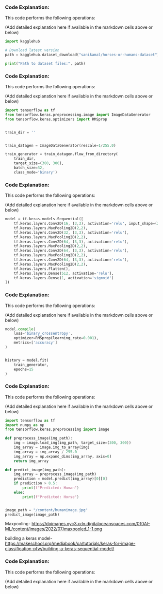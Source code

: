 

### Code Explanation:
This code performs the following operations:

(Add detailed explanation here if available in the markdown cells above or below)


```python
import kagglehub

# Download latest version
path = kagglehub.dataset_download("sanikamal/horses-or-humans-dataset")

print("Path to dataset files:", path)
```

### Code Explanation:
This code performs the following operations:

(Add detailed explanation here if available in the markdown cells above or below)


```python
import tensorflow as tf
from tensorflow.keras.preprocessing.image import ImageDataGenerator
from tensorflow.keras.optimizers import RMSprop


train_dir = ''


train_datagen = ImageDataGenerator(rescale=1/255.0)

train_generator = train_datagen.flow_from_directory(
    train_dir,
    target_size=(300, 300),
    batch_size=32,
    class_mode='binary')

```

### Code Explanation:
This code performs the following operations:

(Add detailed explanation here if available in the markdown cells above or below)


```python
model = tf.keras.models.Sequential([
    tf.keras.layers.Conv2D(16, (3,3), activation='relu', input_shape=(300, 300, 3)),
    tf.keras.layers.MaxPooling2D(2,2),
    tf.keras.layers.Conv2D(32, (3,3), activation='relu'),
    tf.keras.layers.MaxPooling2D(2,2),
    tf.keras.layers.Conv2D(64, (3,3), activation='relu'),
    tf.keras.layers.MaxPooling2D(2,2),
    tf.keras.layers.Conv2D(64, (3,3), activation='relu'),
    tf.keras.layers.MaxPooling2D(2,2),
    tf.keras.layers.Conv2D(64, (3,3), activation='relu'),
    tf.keras.layers.MaxPooling2D(2,2),
    tf.keras.layers.Flatten(),
    tf.keras.layers.Dense(512, activation='relu'),
    tf.keras.layers.Dense(1, activation='sigmoid')
])
```

### Code Explanation:
This code performs the following operations:

(Add detailed explanation here if available in the markdown cells above or below)


```python
model.compile(
    loss='binary_crossentropy',
    optimizer=RMSprop(learning_rate=0.001),
    metrics=['accuracy']
)


history = model.fit(
    train_generator,
    epochs=15
)
```

### Code Explanation:
This code performs the following operations:

(Add detailed explanation here if available in the markdown cells above or below)


```python
import tensorflow as tf
import numpy as np
from tensorflow.keras.preprocessing import image

def preprocess_image(img_path):
    img = image.load_img(img_path, target_size=(300, 300))
    img_array = image.img_to_array(img)
    img_array = img_array / 255.0
    img_array = np.expand_dims(img_array, axis=0)
    return img_array

def predict_image(img_path):
    img_array = preprocess_image(img_path)
    prediction = model.predict(img_array)[0][0]
    if prediction > 0.5:
        print(f"Predicted: Human")
    else:
        print(f"Predicted: Horse")


image_path = "/content/humanimage.jpg"
predict_image(image_path)

```

Maxpooling- https://doimages.nyc3.cdn.digitaloceanspaces.com/010AI-ML/content/images/2022/07/maxpooled_1-1.png


building a keras model-https://makeschool.org/mediabook/oa/tutorials/keras-for-image-classification-pfw/building-a-keras-sequential-model/

### Code Explanation:
This code performs the following operations:

(Add detailed explanation here if available in the markdown cells above or below)


```python

```